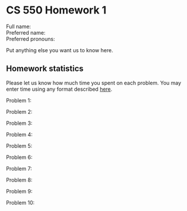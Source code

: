 # CS 550 Homework 1

Full name:  
Preferred name:  
Preferred pronouns:  

Put anything else you want us to know here.

## Homework statistics

Please let us know how much time you spent on each problem. You may enter time using any format described [here](https://github.com/wroberts/pytimeparse).

Problem 1:

Problem 2:

Problem 3:

Problem 4:

Problem 5:

Problem 6:

Problem 7:

Problem 8:

Problem 9:

Problem 10:
